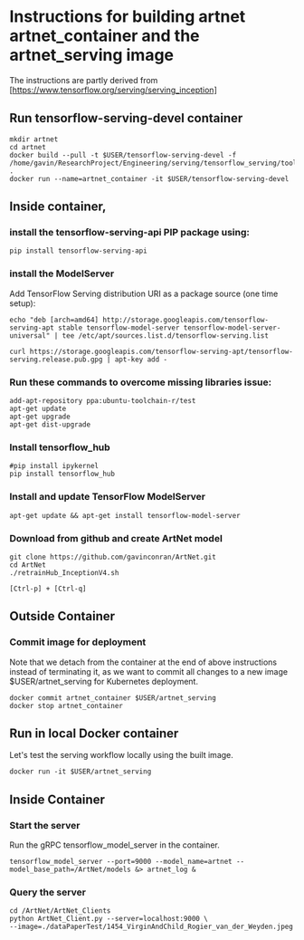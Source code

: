 # Instructions for building artnet artnet_container and the artnet_serving image
The instructions are partly derived from [https://www.tensorflow.org/serving/serving_inception]


## Run tensorflow-serving-devel container
```
mkdir artnet
cd artnet
docker build --pull -t $USER/tensorflow-serving-devel -f /home/gavin/ResearchProject/Engineering/serving/tensorflow_serving/tools/docker/Dockerfile.devel .
docker run --name=artnet_container -it $USER/tensorflow-serving-devel
```

## Inside container, 
### install the tensorflow-serving-api PIP package using:
```
pip install tensorflow-serving-api
```
 
### install the ModelServer
Add TensorFlow Serving distribution URI as a package source (one time setup):
```
echo "deb [arch=amd64] http://storage.googleapis.com/tensorflow-serving-apt stable tensorflow-model-server tensorflow-model-server-universal" | tee /etc/apt/sources.list.d/tensorflow-serving.list

curl https://storage.googleapis.com/tensorflow-serving-apt/tensorflow-serving.release.pub.gpg | apt-key add -
```

### Run these commands to overcome missing libraries issue:
```
add-apt-repository ppa:ubuntu-toolchain-r/test 
apt-get update
apt-get upgrade
apt-get dist-upgrade
```

### Install tensorflow_hub
```
#pip install ipykernel
pip install tensorflow_hub
```

### Install and update TensorFlow ModelServer
```
apt-get update && apt-get install tensorflow-model-server
```

### Download from github and create ArtNet model
```
git clone https://github.com/gavinconran/ArtNet.git
cd ArtNet
./retrainHub_InceptionV4.sh

[Ctrl-p] + [Ctrl-q]
```

## Outside Container
### Commit image for deployment
Note that we detach from the container at the end of above instructions instead of terminating it, 
as we want to commit all changes to a new image $USER/artnet_serving for Kubernetes deployment.
```
docker commit artnet_container $USER/artnet_serving
docker stop artnet_container
```

## Run in local Docker container
Let's test the serving workflow locally using the built image.
```
docker run -it $USER/artnet_serving
```

## Inside Container
### Start the server
Run the gRPC tensorflow_model_server in the container.
```
tensorflow_model_server --port=9000 --model_name=artnet --model_base_path=/ArtNet/models &> artnet_log &
```

### Query the server
```
cd /ArtNet/ArtNet_Clients
python ArtNet_Client.py --server=localhost:9000 \
--image=./dataPaperTest/1454_VirginAndChild_Rogier_van_der_Weyden.jpeg 
```















